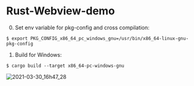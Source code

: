 # Rust-Webview-demo

0. Set env variable for pkg-config and cross compilation:
```
$ export PKG_CONFIG_x86_64_pc_windows_gnu=/usr/bin/x86_64-linux-gnu-pkg-config
```
1. Build for Windows:
```
$ cargo build --target x86_64-pc-windows-gnu
```

![2021-03-30_16h47_28](https://user-images.githubusercontent.com/743622/113338972-83928e80-9332-11eb-9d8a-654e1216fdc7.png)

